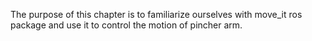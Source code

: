 The purpose of this chapter is to familiarize ourselves with move_it ros package and use it to control the motion of pincher arm.